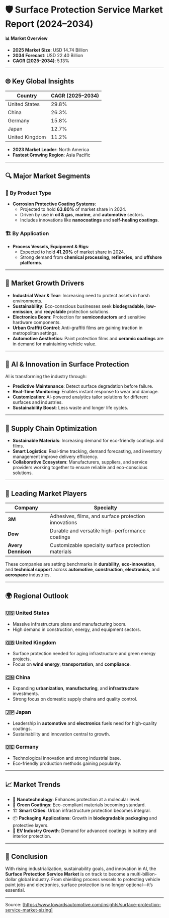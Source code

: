 # 🛡️ Surface Protection Service Market Report (2024–2034)

**📊 Market Overview**  
- **2025 Market Size**: USD 14.74 Billion  
- **2034 Forecast**: USD 22.40 Billion  
- **CAGR (2025–2034)**: 5.13%

---

## 🌐 Key Global Insights

| Country       | CAGR (2025–2034) |
|---------------|------------------|
| United States | 29.8%            |
| China         | 26.3%            |
| Germany       | 15.8%            |
| Japan         | 12.7%            |
| United Kingdom| 11.2%            |

- **2023 Market Leader**: North America  
- **Fastest Growing Region**: Asia Pacific

---

## 🔍 Major Market Segments

### 🧪 By Product Type
- **Corrosion Protective Coating Systems**:  
  - Projected to hold **63.80%** of market share in 2024.  
  - Driven by use in **oil & gas**, **marine**, and **automotive** sectors.  
  - Includes innovations like **nanocoatings** and **self-healing coatings**.

### 🏗️ By Application
- **Process Vessels, Equipment & Rigs**:  
  - Expected to hold **41.20%** of market share in 2024.  
  - Strong demand from **chemical processing**, **refineries**, and **offshore platforms**.

---

## 🚀 Market Growth Drivers

- **Industrial Wear & Tear**: Increasing need to protect assets in harsh environments.
- **Sustainability**: Eco-conscious businesses seek **biodegradable**, **low-emission**, and **recyclable** protection solutions.
- **Electronics Boom**: Protection for **semiconductors** and sensitive hardware components.
- **Urban Graffiti Control**: Anti-graffiti films are gaining traction in metropolitan settings.
- **Automotive Aesthetics**: Paint protection films and **ceramic coatings** are in demand for maintaining vehicle value.

---

## 🤖 AI & Innovation in Surface Protection

AI is transforming the industry through:

- **Predictive Maintenance**: Detect surface degradation before failure.
- **Real-Time Monitoring**: Enables instant response to wear and damage.
- **Customization**: AI-powered analytics tailor solutions for different surfaces and industries.
- **Sustainability Boost**: Less waste and longer life cycles.

---

## 🔄 Supply Chain Optimization

- **Sustainable Materials**: Increasing demand for eco-friendly coatings and films.
- **Smart Logistics**: Real-time tracking, demand forecasting, and inventory management improve delivery efficiency.
- **Collaborative Ecosystem**: Manufacturers, suppliers, and service providers working together to ensure reliable and eco-conscious solutions.

---

## 🏢 Leading Market Players

| Company         | Specialty                                                  |
|----------------|------------------------------------------------------------|
| **3M**          | Adhesives, films, and surface protection innovations       |
| **Dow**         | Durable and versatile high-performance coatings            |
| **Avery Dennison** | Customizable specialty surface protection materials       |

These companies are setting benchmarks in **durability**, **eco-innovation**, and **technical support** across **automotive**, **construction**, **electronics**, and **aerospace** industries.

---

## 🌍 Regional Outlook

### 🇺🇸 United States
- Massive infrastructure plans and manufacturing boom.
- High demand in construction, energy, and equipment sectors.

### 🇬🇧 United Kingdom
- Surface protection needed for aging infrastructure and green energy projects.
- Focus on **wind energy**, **transportation**, and **compliance**.

### 🇨🇳 China
- Expanding **urbanization**, **manufacturing**, and **infrastructure** investments.
- Strong focus on domestic supply chains and quality control.

### 🇯🇵 Japan
- Leadership in **automotive** and **electronics** fuels need for high-quality coatings.
- Sustainability and innovation central to growth.

### 🇩🇪 Germany
- Technological innovation and strong industrial base.
- Eco-friendly production methods gaining popularity.

---

## 📈 Market Trends

- 🔬 **Nanotechnology**: Enhances protection at a molecular level.
- 🌿 **Green Coatings**: Eco-compliant materials becoming standard.
- 🏗️ **Smart Cities**: Urban infrastructure protection becomes integral.
- 📦 **Packaging Applications**: Growth in **biodegradable packaging** and protective layers.
- 🚗 **EV Industry Growth**: Demand for advanced coatings in battery and interior protection.

---

## 🧩 Conclusion

With rising industrialization, sustainability goals, and innovation in AI, the **Surface Protection Service Market** is on track to become a multi-billion-dollar global industry. From shielding process vessels to protecting vehicle paint jobs and electronics, surface protection is no longer optional—it’s essential.

---

Source: [https://www.towardsautomotive.com/insights/surface-protection-service-market-sizing]
